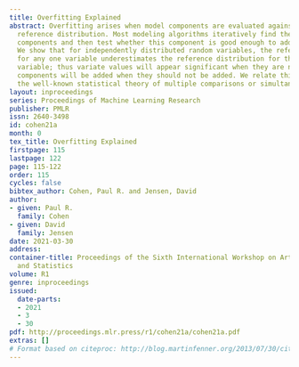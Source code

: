 ```yaml
---
title: Overfitting Explained
abstract: Overfitting arises when model components are evaluated against the wrong
  reference distribution. Most modeling algorithms iteratively find the best of several
  components and then test whether this component is good enough to add to the model.
  We show that for independently distributed random variables, the reference distribution
  for any one variable underestimates the reference distribution for the the highest-valued
  variable; thus variate values will appear significant when they are not, and model
  components will be added when they should not be added. We relate this problem to
  the well-known statistical theory of multiple comparisons or simultaneous inference.
layout: inproceedings
series: Proceedings of Machine Learning Research
publisher: PMLR
issn: 2640-3498
id: cohen21a
month: 0
tex_title: Overfitting Explained
firstpage: 115
lastpage: 122
page: 115-122
order: 115
cycles: false
bibtex_author: Cohen, Paul R. and Jensen, David
author:
- given: Paul R.
  family: Cohen
- given: David
  family: Jensen
date: 2021-03-30
address:
container-title: Proceedings of the Sixth International Workshop on Artificial Intelligence
  and Statistics
volume: R1
genre: inproceedings
issued:
  date-parts:
  - 2021
  - 3
  - 30
pdf: http://proceedings.mlr.press/r1/cohen21a/cohen21a.pdf
extras: []
# Format based on citeproc: http://blog.martinfenner.org/2013/07/30/citeproc-yaml-for-bibliographies/
---
```

